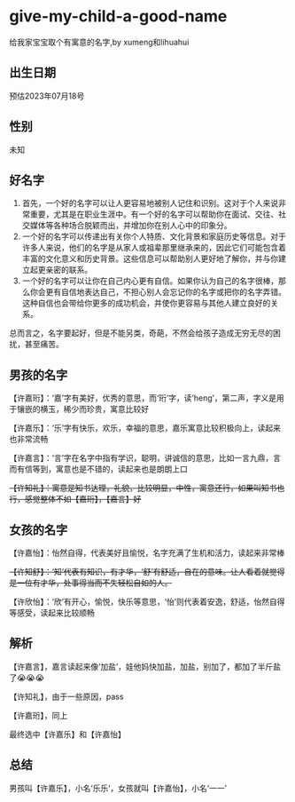 # give-my-child-a-good-name

给我家宝宝取个有寓意的名字,by xumeng和lihuahui

## 出生日期

预估2023年07月18号

## 性别

未知

## 好名字

1. 首先，一个好的名字可以让人更容易地被别人记住和识别。这对于个人来说非常重要，尤其是在职业生涯中。有一个好的名字可以帮助你在面试、交往、社交媒体等各种场合脱颖而出，并增加你在别人心中的印象分。
2. 一个好的名字可以传递出有关你个人特质、文化背景和家庭历史等信息。对于许多人来说，他们的名字是从家人或祖辈那里继承来的，因此它们可能包含着丰富的文化意义和历史背景。这些信息可以帮助别人更好地了解你，并与你建立起更亲密的联系。
3. 一个好的名字可以让你在自己内心更有自信。如果你认为自己的名字很棒，那么你会更有自信地表达自己，不担心别人会忘记你的名字或把你的名字弄错。这种自信也会带给你更多的成功机会，并使你更容易与其他人建立良好的关系。

总而言之，名字要起好，但是不能另类，奇葩，不然会给孩子造成无穷无尽的困扰，甚至痛苦。

## 男孩的名字

【许嘉珩】：‘嘉’字有美好，优秀的意思，而‘珩’字，读‘heng’，第二声，字义是用于镶嵌的横玉，稀少而珍贵，寓意比较好

【许嘉乐】：‘乐’字有快乐，欢乐，幸福的意思，嘉乐寓意比较积极向上，读起来也非常流畅

【许嘉言】：‘言’字在名字中指有学识，聪明，讲诚信的意思，比如一言九鼎，言而有信等到，寓意也是不错的，读起来也是朗朗上口

~~【许知礼】：寓意是知书达理，礼貌，比较明显，中性，寓意还行，如果叫知书也行，感觉整体不如【嘉珩】，【嘉言】好~~

## 女孩的名字

【许嘉怡】：怡然自得，代表美好且愉悦，名字充满了生机和活力，读起来非常棒

~~【许知舒】：‘知’代表有知识，有才华，‘舒’有舒适，自在的意味。让人看着就觉得是一位有才华，处事得当而不失轻松自如的人。~~

【许欣怡】：‘欣’有开心，愉悦，快乐等意思，‘怡’则代表着安逸，舒适，怡然自得等感受，读起来比较顺畅

## 解析

【许嘉言】，嘉言读起来像‘加盐’，娃他妈快加盐，加盐，别加了，都加了半斤盐了😭😭😭

【许知礼】，由于一些原因，pass

【许嘉珩】，同上

最终选中【许嘉乐】和【许嘉怡】

## 总结

男孩叫【许嘉乐】，小名‘乐乐’，女孩就叫【许嘉怡】，小名‘一一’